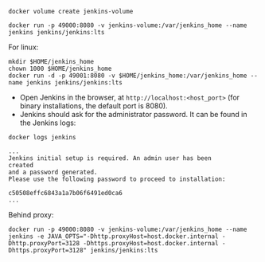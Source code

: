 ```
docker volume create jenkins-volume
```

```
docker run -p 49000:8080 -v jenkins-volume:/var/jenkins_home --name jenkins jenkins/jenkins:lts
```

For linux:
```
mkdir $HOME/jenkins_home
chown 1000 $HOME/jenkins_home
docker run -d -p 49001:8080 -v $HOME/jenkins_home:/var/jenkins_home --name jenkins jenkins/jenkins:lts
```


* Open Jenkins in the browser, at ``http://localhost:<host_port>`` (for binary installations, the default port is 8080).
* Jenkins should ask for the administrator password. It can be found in the Jenkins logs:

```
docker logs jenkins

...
Jenkins initial setup is required. An admin user has been 
created 
and a password generated.
Please use the following password to proceed to installation:

c50508effc6843a1a7b06f6491ed0ca6
...
```

Behind proxy:
```
docker run -p 49000:8080 -v jenkins-volume:/var/jenkins_home --name jenkins -e JAVA_OPTS="-Dhttp.proxyHost=host.docker.internal -Dhttp.proxyPort=3128 -Dhttps.proxyHost=host.docker.internal -Dhttps.proxyPort=3128" jenkins/jenkins:lts
```


